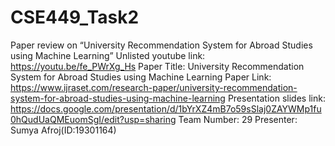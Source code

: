 # CSE449_Task2
Paper review on “University Recommendation System for Abroad Studies using Machine Learning”
Unlisted youtube link: https://youtu.be/fe_PWrXg_Hs
Paper Title: University Recommendation System for Abroad Studies using Machine Learning
Paper Link: https://www.ijraset.com/research-paper/university-recommendation-system-for-abroad-studies-using-machine-learning
Presentation slides link: https://docs.google.com/presentation/d/1bYrXZ4mB7o59sSlaj0ZAYWMp1fu0hQudUaQMEuomSgI/edit?usp=sharing
Team Number: 29
Presenter: Sumya Afroj(ID:19301164)

